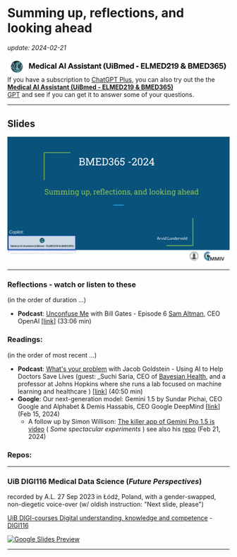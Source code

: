 # Summing up, reflections, and looking ahead

 _update: 2024-02-21_


<!-- ![img](../assets/GPT-MedAI.png)<br> -->
<img src="../assets/GPT-MedAI.png" width="600"><br>
If you have a subscription to [ChatGPT Plus](https://openai.com/blog/chatgpt-plus), you can also try out the the [**Medical AI Assistant (UiBmed - ELMED219 & BMED365)**](https://chat.openai.com/g/g-d90dfN17H-medical-ai-assistant-uibmed-elmed219-bmed365) <br> [GPT](https://openai.com/blog/introducing-gpts) and see if you can get it to answer some of your questions.

---------------

## Slides



<a href="https://docs.google.com/presentation/d/e/2PACX-1vTnHk_eMlJrb8g3DSEIk5CYxTvxJtJBPef3Wg9CxuZppe6cakJdQfaWDzdYJfCcftlETULeF8kC-GBn/pub?start=false&loop=false&delayms=3000"><img src="assets/Reflections-slide-0.png"></a>

<!--

<img src="assets/Reflections-slide-0.png">
-->
-----

### Reflections - watch or listen to these
(in the order of duration ...)

- **Podcast**: [Unconfuse Me](https://www.gatesnotes.com/Podcast) with Bill Gates - Episode 6 [Sam Altman](https://en.wikipedia.org/wiki/Sam_Altman), CEO OpenAI [[link](https://www.youtube.com/watch?v=PkXELH6Y2lM)]  (33:06 min)
  
### Readings:
(in the order of most recent ...)

- **Podcast**: [What's your problem](https://www.pushkin.fm/podcasts/whats-your-problem) with Jacob Goldstein - Using AI to Help Doctors Save Lives (guest: _Suchi Saria, CEO of [Bayesian Health](https://www.bayesianhealth.com), and a professor at Johns Hopkins where she runs a lab focused on machine learning and healthcare ) [[link](https://www.pushkin.fm/podcasts/whats-your-problem/using-ai-to-help-doctors-save-lives)] (40:50 min)
- **Google**: Our next-generation model: Gemini 1.5 by Sundar Pichai, CEO Google and Alphabet & Demis Hassabis, CEO Google DeepMind [[link](https://blog.google/technology/ai/google-gemini-next-generation-model-february-2024)] (Feb 15, 2024)
  - A follow up by Simon Willison: [The killer app of Gemini Pro 1.5 is video](https://simonwillison.net/2024/Feb/21/gemini-pro-video)  ( _Some spectacular experiments_ ) see also his [repo](https://github.com/simonw) (Feb 21, 2024)

  
### Repos:

----

### UiB DIGI116 Medical Data Science (_Future Perspectives_)
recorded by A.L. 27 Sep 2023 in Łódź, Poland, with a gender-swapped, non-diegetic voice-over (w/ oldish instruction: "Next slide, please")

[UiB DIGI-courses Digital understanding, knowledge and competence](https://www.uib.no/en/digi) - [DIGI116](https://www4.uib.no/en/courses/DIGI116)

[![Google Slides Preview](assets/DIGI116-Future-Perspective-20230926-slides-preview.png)](https://docs.google.com/presentation/d/e/2PACX-1vQdvaaREXaSEdKdgUtwhHa2zoZthgYbMbzwCz0zaU1BcGei9QhBW9OOxRaFDe_5jCOiZcM6dsVvr-wj/pub?start=false&loop=false&delayms=3000)

----

